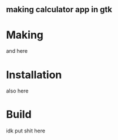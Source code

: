 ## making calculator app in gtk
# Making
and here
# Installation
also here
# Build
idk put shit here

